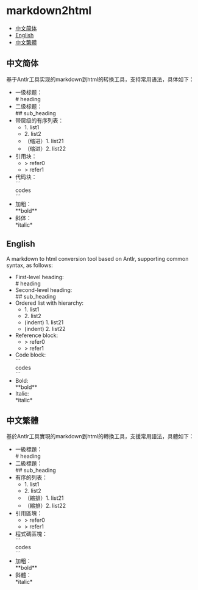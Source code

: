 # markdown2html

<ul>
<li><a href="#zh-hans">中文简体</a></li>
<li><a href="#en">English</a></li>
<li><a href="#zh-hant">中文繁體</a></li>
</ul>
<h2 id="zh-hans">中文简体</h2>

基于Antlr工具实现的markdown到html的转换工具，支持常用语法，具体如下：  
- 一级标题：\
  \# heading  
- 二级标题：\
  \#\# sub_heading  
- 带层级的有序列表：  
  - 1\. list1  
  - 2\. list2  
  - （缩进）1\. list21  
  - （缩进）2\. list22  
- 引用块：  
  - \> refer0  
  - \> refer1  
- 代码块：\
  \`\`\`\
  codes\
  \`\`\`  
- 加粗：\
  \*\*bold\*\*
- 斜体：\
  \*italic\*

<h2 id="en">English</h2>

A markdown to html conversion tool based on Antlr, supporting common syntax, as follows: 
- First-level heading: \
  \# heading 
- Second-level heading: \
  \#\# sub_heading 
- Ordered list with hierarchy: 
  - 1\. list1 
  - 2\. list2 
  - (indent) 1\. list21 
  - (indent) 2\. list22 
- Reference block: 
  - \> refer0 
  - \> refer1 
- Code block:\
  \`\`\`\
  codes\
  \`\`\` 
- Bold: \
  \*\*bold\*\* 
- Italic: \
  \*italic\*

<h2 id="zh-hant">中文繁體</h2>

基於Antlr工具實現的markdown到html的轉換工具，支援常用語法，具體如下：
- 一級標題：\
  \# heading
- 二級標題：\
  \#\# sub_heading
- 有序的列表：
  - 1\. list1
  - 2\. list2
  - （縮排）1\. list21
  - （縮排）2\. list22
- 引用區塊：
  - \> refer0
  - \> refer1
- 程式碼區塊：\
  \`\`\`\
  codes\
  \`\`\`
- 加粗：\
  \*\*bold\*\*
- 斜體：\
  \*italic\*